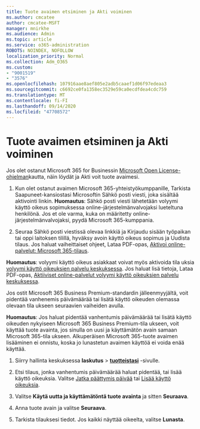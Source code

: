 ```yaml
---
title: Tuote avaimen etsiminen ja Akti voiminen
ms.author: cmcatee
author: cmcatee-MSFT
manager: mnirkhe
ms.audience: Admin
ms.topic: article
ms.service: o365-administration
ROBOTS: NOINDEX, NOFOLLOW
localization_priority: Normal
ms.collection: Adm_O365
ms.custom:
- "9001519"
- "3576"
ms.openlocfilehash: 107916aae8aef805e2adb5caaef1d06f97edeaa3
ms.sourcegitcommit: c6692ce0fa1358ec3529e59ca0ecdfdea4cdc759
ms.translationtype: MT
ms.contentlocale: fi-FI
ms.lasthandoff: 09/14/2020
ms.locfileid: "47708572"
---
```

# <a name="find-and-activate-my-product-key"></a>Tuote avaimen etsiminen ja Akti voiminen

Jos olet ostanut Microsoft 365 for Businessin [Microsoft Open License-ohjelman](https://go.microsoft.com/fwlink/p/?LinkID=613298)kautta, näin löydät ja Akti voit tuote avaimesi.

1. Kun olet ostanut avaimen Microsoft 365-yhteistyökumppanille, Tarkista Saapuneet-kansiostasi Microsoftin Sähkö posti viesti, joka sisältää aktivointi linkin.  **Huomautus**: Sähkö posti viesti lähetetään volyymi käyttö oikeus sopimuksessa online-järjestelmänvalvojaksi lueteltuna henkilönä.  Jos et ole varma, kuka on määritetty online-järjestelmänvalvojaksi, pyydä Microsoft 365-kumppania.

2. Seuraa Sähkö posti viestissä olevaa linkkiä ja Kirjaudu sisään työpaikan tai oppi laitoksen tilillä, hyväksy avoin käyttö oikeus sopimus ja Uudista tilaus.  Jos haluat vaiheittaiset ohjeet, Lataa PDF-opas, [Aktivoi online-palvelut: Microsoft 365-tilaus](https://go.microsoft.com/fwlink/p/?LinkId=618100). 

**Huomautus**: volyymi käyttö oikeus asiakkaat voivat myös aktivoida tila uksia [volyymi käyttö oikeuksien palvelu keskuksessa](https://go.microsoft.com/fwlink/p/?LinkID=282016).  Jos haluat lisä tietoja, Lataa PDF-opas, [Aktiiviset online-palvelut volyymi käyttö oikeuksien palvelu keskuksessa](https://go.microsoft.com/fwlink/p/?LinkId=618096).

Jos ostit Microsoft 365 Business Premium-standardin jälleenmyyjältä, voit pidentää vanhenemis päivämäärää tai lisätä käyttö oikeuden olemassa olevaan tila ukseen seuraavien vaiheiden avulla.

**Huomautus**: Jos haluat pidentää vanhentumis päivämäärää tai lisätä käyttö oikeuden nykyiseen Microsoft 365 Business Premium-tila ukseen, voit käyttää tuote avainta, jos sinulla on uusi ja käyttämätön avain samaan Microsoft 365-tila ukseen.  Alkuperäisen Microsoft 365-tuote avaimen lisääminen ei onnistu, koska jo lunastetun avaimen käyttöä ei voida enää käyttää.

1. Siirry hallinta keskuksessa **laskutus**  >  **[tuotteistasi](https://go.microsoft.com/fwlink/p/?linkid=842054)** -sivulle.

2. Etsi tilaus, jonka vanhentumis päivämäärää haluat pidentää, tai lisää käyttö oikeuksia.  Valitse [Jatka päättymis päivää](https://go.microsoft.com/fwlink/p/?linkid=842054) tai [Lisää käyttö oikeuksia](https://go.microsoft.com/fwlink/p/?linkid=842054).

3. Valitse **Käytä uutta ja käyttämätöntä tuote avainta** ja sitten **Seuraava**.

4. Anna tuote avain ja valitse **Seuraava**.

5. Tarkista tilauksesi tiedot.  Jos kaikki näyttää oikeelta, valitse **Lunasta**.
